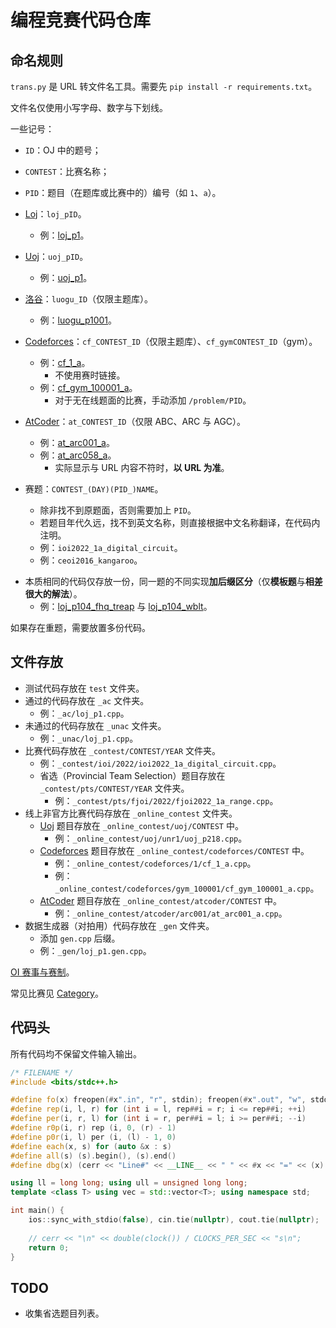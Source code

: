 # 编程竞赛代码仓库

## 命名规则

`trans.py` 是 URL 转文件名工具。需要先 `pip install -r requirements.txt`。

文件名仅使用小写字母、数字与下划线。

一些记号：

- `ID`：OJ 中的题号；
- `CONTEST`：比赛名称；
- `PID`：题目（在题库或比赛中的）编号（如 `1`、`a`）。

- [Loj](https://loj.ac/)：`loj_pID`。
  - 例：[loj_p1](https://loj.ac/p/1)。
- [Uoj](https://uoj.ac/)：`uoj_pID`。
  - 例：[uoj_p1](https://uoj.ac/problem/1)。
- [洛谷](https://www.luogu.com.cn/)：`luogu_ID`（仅限主题库）。
  - 例：[luogu_p1001](https://www.luogu.com.cn/problem/P1001)。
- [Codeforces](https://codeforces.com/)：`cf_CONTEST_ID`（仅限主题库）、`cf_gymCONTEST_ID`（gym）。
  - 例：[cf_1_a](https://codeforces.com/problemset/problem/1/A)。
    - 不使用赛时链接。
  - 例：[cf_gym_100001_a](https://codeforces.com/gym/100001/problem/A)。
    - 对于无在线题面的比赛，手动添加 `/problem/PID`。
- [AtCoder](https://atcoder.jp/)：`at_CONTEST_ID`（仅限 ABC、ARC 与 AGC）。 <!--TODO：其他类型比赛。-->
  - 例：[at_arc001_a](https://atcoder.jp/contests/arc001/tasks/arc001_1)。
  - 例：[at_arc058_a](https://atcoder.jp/contests/arc058/tasks/arc058_a)。
    - 实际显示与 URL 内容不符时，**以 URL 为准**。
- 赛题：`CONTEST_(DAY)(PID_)NAME`。
  - 除非找不到原题面，否则需要加上 `PID`。
  - 若题目年代久远，找不到英文名称，则直接根据中文名称翻译，在代码内注明。
  - 例：`ioi2022_1a_digital_circuit`。
  - 例：`ceoi2016_kangaroo`。

<!--TODO: 省选题。-->

<!--TODO：校内模拟赛。-->

- 本质相同的代码仅存放一份，同一题的不同实现**加后缀区分**（仅**模板题**与**相差很大的解法**）。
  - 例：[loj_p104_fhq_treap](https://loj.ac/p/104) 与 [loj_p104_wblt](https://loj.ac/p/104)。

如果存在重题，需要放置多份代码。 <!--TODO：校内模拟赛。-->

## 文件存放

- 测试代码存放在 `test` 文件夹。
- 通过的代码存放在 `_ac` 文件夹。
  - 例：`_ac/loj_p1.cpp`。
- 未通过的代码存放在 `_unac` 文件夹。
  - 例：`_unac/loj_p1.cpp`。
- 比赛代码存放在 `_contest/CONTEST/YEAR` 文件夹。
  - 例：`_contest/ioi/2022/ioi2022_1a_digital_circuit.cpp`。
  - 省选（Provincial Team Selection）题目存放在 `_contest/pts/CONTEST/YEAR` 文件夹。
    - 例：`_contest/pts/fjoi/2022/fjoi2022_1a_range.cpp`。
- 线上非官方比赛代码存放在 `_online_contest` 文件夹。
  - [Uoj](https://uoj.ac/) 题目存放在 `_online_contest/uoj/CONTEST` 中。
    - 例：`_online_contest/uoj/unr1/uoj_p218.cpp`。
  - [Codeforces](https://codeforces.com/) 题目存放在 `_online_contest/codeforces/CONTEST` 中。
    - 例：`_online_contest/codeforces/1/cf_1_a.cpp`。
    - 例：`_online_contest/codeforces/gym_100001/cf_gym_100001_a.cpp`。
  - [AtCoder](https://atcoder.jp/) 题目存放在 `_online_contest/atcoder/CONTEST` 中。
    - 例：`_online_contest/atcoder/arc001/at_arc001_a.cpp`。
- 数据生成器（对拍用）代码存放在 `_gen` 文件夹。
  - 添加 `gen.cpp` 后缀。
  - 例：`_gen/loj_p1.gen.cpp`。

[OI 赛事与赛制](https://oi-wiki.org/contest/oi/)。

常见比赛见 [Category](http://qoj.ac/category/)。

## 代码头

所有代码均不保留文件输入输出。

```cpp
/* FILENAME */
#include <bits/stdc++.h>

#define fo(x) freopen(#x".in", "r", stdin); freopen(#x".out", "w", stdout);
#define rep(i, l, r) for (int i = l, rep##i = r; i <= rep##i; ++i)
#define per(i, r, l) for (int i = r, per##i = l; i >= per##i; --i)
#define r0p(i, r) rep (i, 0, (r) - 1)
#define p0r(i, l) per (i, (l) - 1, 0)
#define each(x, s) for (auto &x : s)
#define all(s) (s).begin(), (s).end()
#define dbg(x) (cerr << "Line#" << __LINE__ << " " << #x << "=" << (x) << endl)

using ll = long long; using ull = unsigned long long;
template <class T> using vec = std::vector<T>; using namespace std;

int main() {
    ios::sync_with_stdio(false), cin.tie(nullptr), cout.tie(nullptr);
    
    // cerr << "\n" << double(clock()) / CLOCKS_PER_SEC << "s\n";
    return 0;
}

```

## TODO

- 收集省选题目列表。
